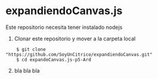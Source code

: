 # expandiendoCanvas.js

Este repositorio necesita tener instalado nodejs

1.  Clonar este repositorio y mover a la carpeta local

```
    $ git clone  "https://github.com/SoyUnCitrico/expandiendoCanvas.git"
    $ cd expandeCanvas.js-p5-Ard
```

2.  bla bla bla


